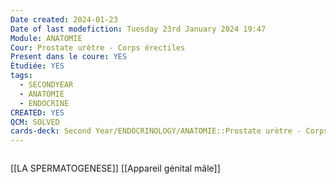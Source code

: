```yaml
---
Date created: 2024-01-23
Date of last modefiction: Tuesday 23rd January 2024 19:47
Module: ANATOMIE
Cour: Prostate urètre - Corps érectiles
Present dans le coure: YES
Étudiée: YES
tags:
  - SECONDYEAR
  - ANATOMIE
  - ENDOCRINE
CREATED: YES
QCM: SOLVED
cards-deck: Second Year/ENDOCRINOLOGY/ANATOMIE::Prostate urètre - Corps érectiles
---
```


```toc
```
[[LA SPERMATOGENESE]]
[[Appareil génital mâle]]
